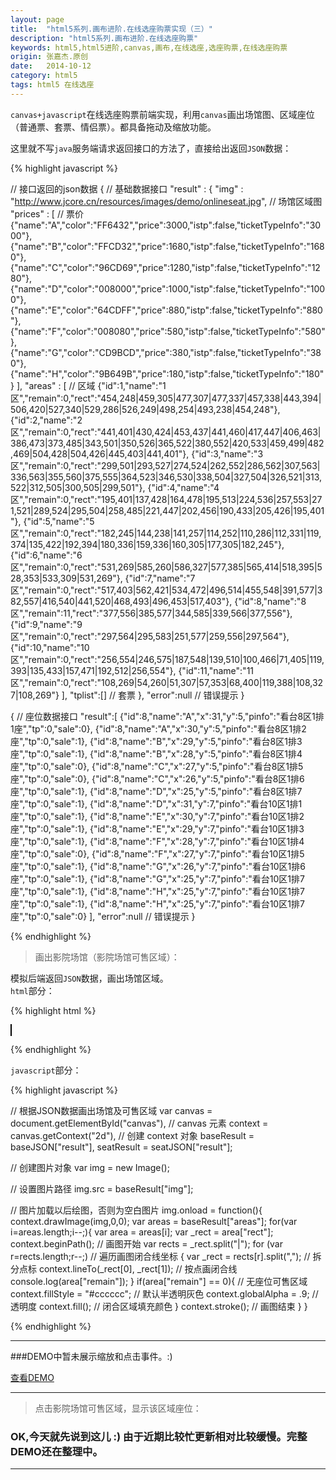 ```yaml
---
layout: page
title:  "html5系列.画布进阶.在线选座购票实现（三）"
description: "html5系列.画布进阶.在线选座购票"
keywords: html5,html5进阶,canvas,画布,在线选座,选座购票,在线选座购票
origin: 张嘉杰.原创
date:   2014-10-12
category: html5
tags: html5 在线选座
---
```

`canvas+javascript`在线选座购票前端实现，利用`canvas`画出场馆图、区域座位（普通票、套票、情侣票）。都具备拖动及缩放功能。
<!--more-->

这里就不写`java`服务端请求返回接口的方法了，直接给出返回`JSON`数据：

{% highlight javascript %}

// 接口返回的json数据
{ // 基础数据接口
  "result" : {
    "img" : "http://www.jcore.cn/resources/images/demo/onlineseat.jpg", // 场馆区域图
    "prices" : [ // 票价
      {"name":"A","color":"FF6432","price":3000,"istp":false,"ticketTypeInfo":"3000"},
      {"name":"B","color":"FFCD32","price":1680,"istp":false,"ticketTypeInfo":"1680"},
      {"name":"C","color":"96CD69","price":1280,"istp":false,"ticketTypeInfo":"1280"},
      {"name":"D","color":"008000","price":1000,"istp":false,"ticketTypeInfo":"1000"},
      {"name":"E","color":"64CDFF","price":880,"istp":false,"ticketTypeInfo":"880"},
      {"name":"F","color":"008080","price":580,"istp":false,"ticketTypeInfo":"580"},
      {"name":"G","color":"CD9BCD","price":380,"istp":false,"ticketTypeInfo":"380"},
      {"name":"H","color":"9B649B","price":180,"istp":false,"ticketTypeInfo":"180"}
    ],
    "areas" : [ // 区域
      {"id":1,"name":"1区","remain":0,"rect":"454,248|459,305|477,307|477,337|457,338|443,394|506,420|527,340|529,286|526,249|498,254|493,238|454,248"},
      {"id":2,"name":"2区","remain":0,"rect":"441,401|430,424|453,437|441,460|417,447|406,463|386,473|373,485|343,501|350,526|365,522|380,552|420,533|459,499|482,469|504,428|504,426|445,403|441,401"},
      {"id":3,"name":"3区","remain":0,"rect":"299,501|293,527|274,524|262,552|286,562|307,563|336,563|355,560|375,555|364,523|346,530|338,504|327,504|326,521|313,522|312,505|300,505|299,501"},
      {"id":4,"name":"4区","remain":0,"rect":"195,401|137,428|164,478|195,513|224,536|257,553|271,521|289,524|295,504|258,485|221,447|202,456|190,433|205,426|195,401"},
      {"id":5,"name":"5区","remain":0,"rect":"182,245|144,238|141,257|114,252|110,286|112,331|119,374|135,422|192,394|180,336|159,336|160,305|177,305|182,245"},
      {"id":6,"name":"6区","remain":0,"rect":"531,269|585,260|586,327|577,385|565,414|518,395|528,353|533,309|531,269"},
      {"id":7,"name":"7区","remain":0,"rect":"517,403|562,421|534,472|496,514|455,548|391,577|382,557|416,540|441,520|468,493|496,453|517,403"},
      {"id":8,"name":"8区","remain":11,"rect":"377,556|385,577|344,585|339,566|377,556"},
      {"id":9,"name":"9区","remain":0,"rect":"297,564|295,583|251,577|259,556|297,564"},
      {"id":10,"name":"10区","remain":0,"rect":"256,554|246,575|187,548|139,510|100,466|71,405|119,393|135,433|157,471|192,512|256,554"},
      {"id":11,"name":"11区","remain":0,"rect":"108,269|54,260|51,307|57,353|68,400|119,388|108,327|108,269"}
    ],
    "tplist":[] // 套票
  },
  "error":null // 错误提示
}

{ // 座位数据接口
  "result":[
    {"id":8,"name":"A","x":31,"y":5,"pinfo":"看台8区1排1座","tp":0,"sale":0},
    {"id":8,"name":"A","x":30,"y":5,"pinfo":"看台8区1排2座","tp":0,"sale":1},
    {"id":8,"name":"B","x":29,"y":5,"pinfo":"看台8区1排3座","tp":0,"sale":1},
    {"id":8,"name":"B","x":28,"y":5,"pinfo":"看台8区1排4座","tp":0,"sale":0},
    {"id":8,"name":"C","x":27,"y":5,"pinfo":"看台8区1排5座","tp":0,"sale":0},
    {"id":8,"name":"C","x":26,"y":5,"pinfo":"看台8区1排6座","tp":0,"sale":1},
    {"id":8,"name":"D","x":25,"y":5,"pinfo":"看台8区1排7座","tp":0,"sale":1},
    {"id":8,"name":"D","x":31,"y":7,"pinfo":"看台10区1排1座","tp":0,"sale":1},
    {"id":8,"name":"E","x":30,"y":7,"pinfo":"看台10区1排2座","tp":0,"sale":1},
    {"id":8,"name":"E","x":29,"y":7,"pinfo":"看台10区1排3座","tp":0,"sale":1},
    {"id":8,"name":"F","x":28,"y":7,"pinfo":"看台10区1排4座","tp":0,"sale":0},
    {"id":8,"name":"F","x":27,"y":7,"pinfo":"看台10区1排5座","tp":0,"sale":1},
    {"id":8,"name":"G","x":26,"y":7,"pinfo":"看台10区1排6座","tp":0,"sale":1},
    {"id":8,"name":"G","x":25,"y":7,"pinfo":"看台10区1排7座","tp":0,"sale":1},
    {"id":8,"name":"H","x":25,"y":7,"pinfo":"看台10区1排7座","tp":0,"sale":1},
    {"id":8,"name":"H","x":25,"y":7,"pinfo":"看台10区1排7座","tp":0,"sale":0}
  ],
  "error":null // 错误提示
}

{% endhighlight %}

> 画出影院场馆（影院场馆可售区域）：

模拟后端返回`JSON`数据，画出场馆区域。  
`html`部分：

{% highlight html %}

<canvas id="canvas" width=650 height=600 style="border:1px solid #000; background-color: ivory;"></canvas>

{% endhighlight %}

`javascript`部分：

{% highlight javascript %}

// 根据JSON数据画出场馆及可售区域
var canvas = document.getElementById("canvas"), // canvas 元素
    context = canvas.getContext("2d"), // 创建 context 对象
    baseResult = baseJSON["result"],
    seatResult = seatJSON["result"];
    
// 创建图片对象
var img = new Image();

// 设置图片路径
img.src = baseResult["img"];

// 图片加载以后绘图，否则为空白图片
img.onload = function(){
  context.drawImage(img,0,0);
  var areas = baseResult["areas"];
  for(var i=areas.length;i--;){
    var area = areas[i];
    var _rect = area["rect"];
    context.beginPath();  // 画图开始
    var rects = _rect.split("|");
    for (var r=rects.length;r--;) // 遍历画图闭合线坐标
    {
      var _rect = rects[r].split(","); // 拆分点标
      context.lineTo(_rect[0], _rect[1]); // 按点画闭合线
      console.log(area["remain"]);
    } 
    if(area["remain"] == 0){ // 无座位可售区域
        context.fillStyle = "#cccccc"; // 默认半透明灰色
        context.globalAlpha = .9; // 透明度
        context.fill(); 	// 闭合区域填充颜色
    }
    context.stroke(); // 画图结束
  }
}

{% endhighlight %}

-----------------------

###DEMO中暂未展示缩放和点击事件。:)

<a class="btn btn-primary btn-sm" href="/resources/demo{{ page.url}}-seatarea.html" target="_blank">查看DEMO</a> 

-----------------------

> 点击影院场馆可售区域，显示该区域座位：

### OK,今天就先说到这儿 :) 由于近期比较忙更新相对比较缓慢。完整DEMO还在整理中。

-----------------------


